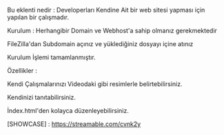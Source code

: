 Bu eklenti nedir : Developerları Kendine Ait bir web sitesi yapması için yapılan bir çalışmadır.


Kurulum : 
Herhangibir Domain ve Webhost'a sahip olmanız gerekmektedir

FileZilla'dan Subdomain açınız ve yüklediğiniz dosyayı içine atınız

Kurulum İşlemi tamamlanmıştır.


Özellikler :

Kendi Çalışmalarınızı Videodaki gibi resimlerle belirtebilirsiniz.

Kendinizi tanıtabilirsiniz.

İndex.html'den kolayca düzenleyebilirsiniz.


[SHOWCASE] : https://streamable.com/cvnk2y
